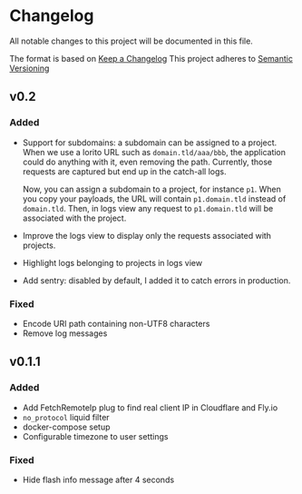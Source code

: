 # Changelog
All notable changes to this project will be documented in this file.

The format is based on [Keep a Changelog](https://keepachangelog.com/en/1.0.0/)
This project adheres to [Semantic Versioning](https://semver.org/spec/v2.0.0.html)

## v0.2
### Added
- Support for subdomains: a subdomain can be assigned to a project.
  When we use a lorito URL such as `domain.tld/aaa/bbb`,
  the application could do anything with it, even removing the path.
  Currently, those requests are captured but end up in the catch-all logs.

  Now, you can assign a subdomain to a project, for instance `p1`.
  When you copy your payloads, the URL will contain `p1.domain.tld` instead of `domain.tld`.
  Then, in logs view any request to `p1.domain.tld` will be associated with the project.

- Improve the logs view to display only the requests associated with projects.
- Highlight logs belonging to projects in logs view
- Add sentry: disabled by default, I added it to catch errors in production.

### Fixed
- Encode URI path containing non-UTF8 characters
- Remove log messages

## v0.1.1
### Added
- Add FetchRemoteIp plug to find real client IP in Cloudflare and Fly.io
- `no_protocol` liquid filter
- docker-compose setup
- Configurable timezone to user settings

### Fixed
- Hide flash info message after 4 seconds
